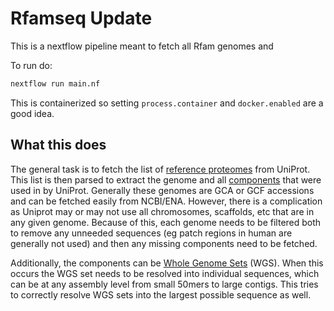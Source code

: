 Rfamseq Update
==============

This is a nextflow pipeline meant to fetch all Rfam genomes and

To run do:

```bash
nextflow run main.nf
```

This is containerized so setting `process.container` and `docker.enabled` are a
good idea.

What this does
--------------

The general task is to fetch the list of [reference proteomes](https://www.uniprot.org/help/reference_proteome) from UniProt.
This list is then parsed to extract the genome and all [components](https://www.uniprot.org/help/proteome_component) that were used in by UniProt.
Generally these genomes are GCA or GCF accessions and can be fetched easily from NCBI/ENA.
However, there is a complication as Uniprot may or may not use all chromosomes, scaffolds, etc that are in any given genome.
Because of this, each genome needs to be filtered both to remove any unneeded sequences (eg patch regions in human are generally not used) and then any missing components need to be fetched.

Additionally, the components can be [Whole Genome Sets](https://www.ncbi.nlm.nih.gov/genbank/wgs/) (WGS).
When this occurs the WGS set needs to be resolved into individual sequences, which can be at any assembly level from small 50mers to large contigs.
This tries to correctly resolve WGS sets into the largest possible sequence as well.
